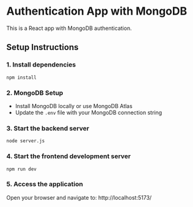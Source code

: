 
# Authentication App with MongoDB

This is a React app with MongoDB authentication.

## Setup Instructions

### 1. Install dependencies
```
npm install
```

### 2. MongoDB Setup
- Install MongoDB locally or use MongoDB Atlas
- Update the `.env` file with your MongoDB connection string

### 3. Start the backend server
```
node server.js
```

### 4. Start the frontend development server
```
npm run dev
```

### 5. Access the application
Open your browser and navigate to:
http://localhost:5173/
